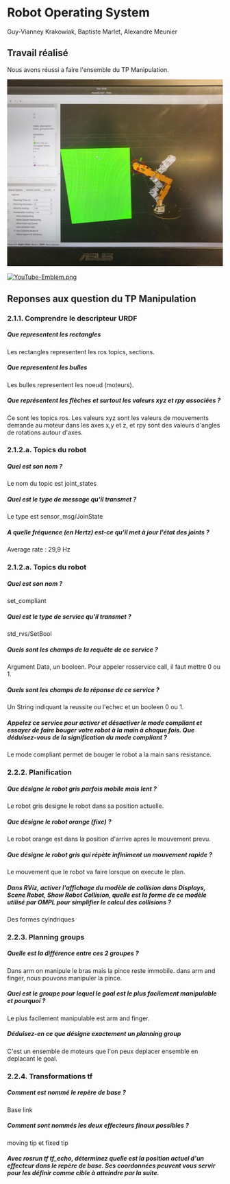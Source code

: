 # Robot Operating System
Guy-Vianney Krakowiak, Baptiste Marlet, Alexandre Meunier


## Travail réalisé

Nous avons réussi a faire l'ensemble du TP Manipulation.

![Simulation d'obstacle](/IMG/obstacle2.jpg "Notre simulation avec obstacle")

[![YouTube-Emblem.png](http://img.youtube.com/vi/YOUTUBE_VIDEO_ID_HERE/0.jpg)](https://www.youtube.com/watch?v=CU4Dt2r_PFQ
 "Robot en mouvement")

## Reponses aux question du TP Manipulation

### 2.1.1. Comprendre le descripteur URDF
##### Que representent les rectangles
Les rectangles representent les ros topics, sections.
##### Que representent les bulles
Les bulles representent les noeud (moteurs).
##### Que représentent les flèches et surtout les valeurs xyz et rpy associées ?
Ce sont les topics ros. Les valeurs xyz sont les valeurs de mouvements demande au moteur dans les axes x,y et z, et rpy sont des valeurs d'angles de rotations autour d'axes.

### 2.1.2.a. Topics du robot
##### Quel est son nom ?
Le nom du topic est joint_states
##### Quel est le type de message qu'il transmet ?
Le type est sensor_msg/JoinState
##### A quelle fréquence (en Hertz) est-ce qu'il met à jour l'état des joints ?
Average rate : 29,9 Hz

### 2.1.2.a. Topics du robot
##### Quel est son nom ?
set_compliant
##### Quel est le type de service qu'il transmet ?
std_rvs/SetBool
##### Quels sont les champs de la requête de ce service ?
Argument Data, un booleen. Pour appeler rosservice call, il faut mettre 0 ou 1.
##### Quels sont les champs de la réponse de ce service ?
Un String indiquant la reussite ou l'echec et un booleen 0 ou 1.
##### Appelez ce service pour activer et désactiver le mode compliant et essayer de faire bouger votre robot à la main à chaque fois. Que déduisez-vous de la signification du mode compliant ?
Le mode compliant permet de bouger le robot a la main sans resistance.

### 2.2.2. Planification
##### Que désigne le robot gris parfois mobile mais lent ?
Le robot gris designe le robot dans sa position actuelle.
##### Que désigne le robot orange (fixe) ?
Le robot orange est dans la position d'arrive apres le mouvement prevu.
##### Que désigne le robot gris qui répète infiniment un mouvement rapide ?
Le mouvement que le robot va faire lorsque on execute le plan.
##### Dans RViz, activer l'affichage du modèle de collision dans Displays, Scene Robot, Show Robot Collision, quelle est la forme de ce modèle utilisé par OMPL pour simplifier le calcul des collisions ?
Des formes cylndriques

### 2.2.3. Planning groups
##### Quelle est la différence entre ces 2 groupes ?
Dans arm on manipule le bras mais la pince reste immobile. dans arm and finger, nous pouvons manipuler la pince.
##### Quel est le groupe pour lequel le goal est le plus facilement manipulable et pourquoi ?
Le plus facilement manipulable est arm and finger.
##### Déduisez-en ce que désigne exactement un planning group
C'est un ensemble de moteurs que l'on peux deplacer ensemble en deplacant le goal.

### 2.2.4. Transformations tf
##### Comment est nommé le repère de base ?
Base link
##### Comment sont nommés les deux effecteurs finaux possibles ?
moving tip et fixed tip
##### Avec rosrun tf tf_echo, déterminez quelle est la position actuel d'un effecteur dans le repère de base. Ses coordonnées peuvent vous servir pour les définir comme cible à atteindre par la suite.
